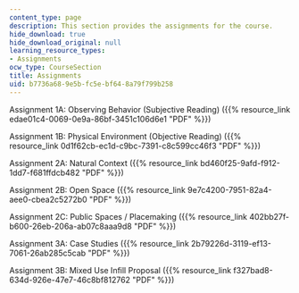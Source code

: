 ```yaml
---
content_type: page
description: This section provides the assignments for the course.
hide_download: true
hide_download_original: null
learning_resource_types:
- Assignments
ocw_type: CourseSection
title: Assignments
uid: b7736a68-9e5b-fc5e-bf64-8a79f799b258
---
```


Assignment 1A: Observing Behavior (Subjective Reading) ({{% resource_link edae01c4-0069-0e9a-86bf-3451c106d6e1 "PDF" %}})

Assignment 1B: Physical Environment (Objective Reading) ({{% resource_link 0d1f62cb-ec1d-c9bc-7391-c8c599cc46f3 "PDF" %}})

Assignment 2A: Natural Context ({{% resource_link bd460f25-9afd-f912-1dd7-f681ffdcb482 "PDF" %}})

Assignment 2B: Open Space ({{% resource_link 9e7c4200-7951-82a4-aee0-cbea2c5272b0 "PDF" %}})

Assignment 2C: Public Spaces / Placemaking ({{% resource_link 402bb27f-b600-26eb-206a-ab07c8aaa9d8 "PDF" %}})

Assignment 3A: Case Studies ({{% resource_link 2b79226d-3119-ef13-7061-26ab285c5cab "PDF" %}})

Assignment 3B: Mixed Use Infill Proposal ({{% resource_link f327bad8-634d-926e-47e7-46c8bf812762 "PDF" %}})